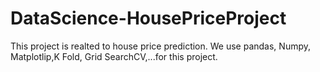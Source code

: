 # DataScience-HousePriceProject
This project is realted to house price prediction. We use pandas, Numpy, Matplotlip,K Fold, Grid SearchCV,...for this project.
